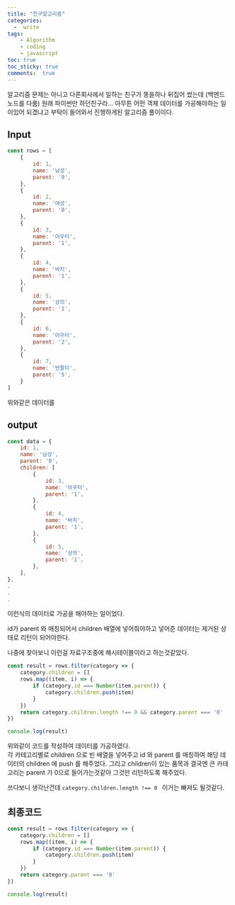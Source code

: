 ```yaml
---
title: "친구알고리즘"
categories: 
  -  write
tags: 
    - Algorithm
    - coding
    - javascript
toc: true
toc_sticky: true
comments:  true
---
```


알고리즘 문제는 아니고 다른회사에서 일하는 친구가 똥을하나 뒤집어 썼는데 (백엔드 노드를 다룸) 원래 파이썬만 하던친구라... 아무튼 어떤 객체 데이터를 가공해야하는 일이있어 되겠냐고 부탁이 들어와서 진행하게된 알고리즘 풀이이다.


## Input
```javascript
const rows = [
    {
        id: 1,
        name: '남성',
        parent: '0',
    },
    {
        id: 2,
        name: '여성',
        parent: '0',
    },
    {
        id: 3,
        name: '아우터',
        parent: '1',
    },
    {
        id: 4,
        name: '바지',
        parent: '1',
    },
    {
        id: 5,
        name: '상의',
        parent: '1',
    },
    {
        id: 6,
        name: '아우터',
        parent: '2',
    },
    {
        id: 7,
        name: '반팔티',
        parent: '5',
    }
]
```

위와같은 데이터를

## output
```javascript
const data = {
    id: 1,
    name: '남성',
    parent: '0',
    children: [
        {
            id: 3,
            name: '아우터',
            parent: '1',
        },
        {
            id: 4,
            name: '바지',
            parent: '1',
        },
        {
            id: 5,
            name: '상의',
            parent: '1',
        },
    ],
},
.
.
.
```

이런식의 데이터로 가공을 해야하는 일이었다.
  
id가 parent 와 매칭되어서 children 배열에 넣어줘야하고 넣어준 데이터는 제거된 상태로 리턴이 되어야한다.
  
나중에 찾아보니 이런걸 자료구조중에 해시테이블이라고 하는것같았다.

```javascript
const result = rows.filter(category => {
    category.children = []
    rows.map((item, i) => {
        if (category.id === Number(item.parent)) {
            category.children.push(item)
        }
    })
    return category.children.length !== 0 && category.parent === '0'
})

console.log(result)
```

위와같이 코드를 작성하여 데이터를 가공하였다.  
각 카테고리별로 children 으로 빈 배열을 넣어주고 id 와 parent 를 매칭하여 해당 데이터의 children 에 push 를 해주었다. 그리고 children이 있는 품목과 결국엔 큰 카테고리는 parent 가 0으로 들어가는것같아 그것만 리턴하도록 해주었다.
  
쓰다보니 생각난건데 `category.children.length !== 0 ` 이거는 빠져도 될것같다.

## 최종코드
```javascript
const result = rows.filter(category => {
    category.children = []
    rows.map((item, i) => {
        if (category.id === Number(item.parent)) {
            category.children.push(item)
        }
    })
    return category.parent === '0'
})

console.log(result)
```